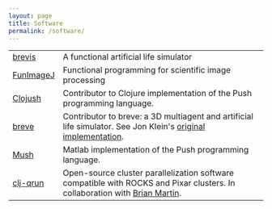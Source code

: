 ```yaml
---
layout: page
title: Software
permalink: /software/
---
```


<table><tr><td><a href="http://brevis.us">brevis</a></td><td>A functional artificial life simulator</td></tr><tr><td><a href="https://github.com/kephale/fun.imagej">FunImageJ</a></td><td>Functional programming for scientific image processing</td></tr><tr><td><a href="https://github.com/lspector/Clojush">Clojush</a></td><td>Contributor to Clojure implementation of the Push programming language.</td></tr><tr><td><a href="https://github.com/kephale/breve">breve</a></td><td>Contributor to breve: a 3D multiagent and artificial life simulator. See Jon Klein's <a href="https://github.com/jonklein/breve">original implementation</a>.</td></tr><tr><td><a href="https://github.com/kephale/Mush">Mush</a></td><td>Matlab implementation of the Push programming language.</td></tr><tr><td><a href="https://github.com/kephale/clj-qrun">clj-qrun</a></td><td>Open-source cluster parallelization software compatible with ROCKS and Pixar clusters. In collaboration with <a href="http://rob0t.com/">Brian Martin</a>.</td></tr></table>
